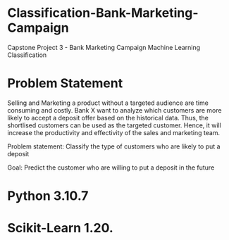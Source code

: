 # Classification-Bank-Marketing-Campaign

Capstone Project 3 - Bank Marketing Campaign
Machine Learning Classification

# Problem Statement

Selling and Marketing a product without a targeted audience are time consuming and costly. Bank X want to analyze which customers are more likely to accept a deposit offer based on the historical data. Thus, the shortlised customers can be used as the targeted customer. Hence, it will increase the productivity and effectivity of the sales and marketing team.

Problem statement: Classify the type of customers who are likely to put a deposit

Goal: Predict the customer who are willing to put a deposit in the future

# Python 3.10.7
# Scikit-Learn 1.20.

